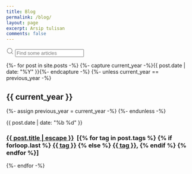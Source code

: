 ```yaml
---
title: Blog
permalink: /blog/
layout: page
excerpt: Arsip tulisan
comments: false
---
```


<div class="search-article">
  <label for="search-input" aria-hidden="true">
    <svg xmlns="http://www.w3.org/2000/svg" width="20" height="20" viewBox="0 0 24 24" fill="none" stroke="rgba(128,128,128,0.8)" stroke-width="2" stroke-linecap="round" stroke-linejoin="round" class="feather feather-search"><circle cx="11" cy="11" r="8"></circle><line x1="21" y1="21" x2="16.65" y2="16.65"></line></svg>
  </label>
  <input type="search" id="search-input" placeholder="Find some articles" aria-label="Search">
</div>

<ul id="search-results"></ul>

{%- for post in site.posts -%}
  {%- capture current_year -%}{{ post.date | date: "%Y" }}{%- endcapture -%}
  {%- unless current_year == previous_year -%}
    <h2>{{ current_year }}</h2>
    {%- assign previous_year = current_year -%}
  {%- endunless -%}
  <article class="post-item">
    <span class="post-item-date">{{ post.date | date: "%b %d" }}</span>
    <h3 class="post-item-title">
      <a href="{{ post.url }}">{{ post.title | escape }}</a>&nbsp;
      [{% for tag in post.tags %}
      {% if forloop.last %}
      <a href="/tags#{{ tag }}">{{ tag }}</a>
      {% else %}
      <a href="/tags#{{ tag }}">{{ tag }}</a>, 
      {% endif %}
      {% endfor %}]
    </h3> 
    <!-- <h3 class="post-item-title">
      <table id="utama">
        <tbody>
            <th>{{ post.date | date: "%b" }}</th>
            <td><a href="{{ post.url }}">{{ post.title | escape }}</a></td>
            <td>
                [{% for tag in post.tags %}
                {% if forloop.last %}
                <a href="/tags#{{ tag }}">{{ tag }}</a>
                {% else %}
                <a href="/tags#{{ tag }}">{{ tag }}</a>, 
                {% endif %}
                {% endfor %}]
            </td>
        </tbody>
      </table>
    </h3> --> 
  </article>
{%- endfor -%}
